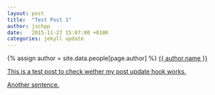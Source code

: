 ```yaml
---
layout: post
title:  "Test Post 1"
author: jschpp
date:   2015-11-27 15:07:00 +0100
categories: jekyll update
---
```


{% assign author = site.data.people[page.author] %}
<a rel="author"
  href="{{ author.twitter }}"
  title="{{ author.name }}">
    {{ author.name }}

This is a test post to check wether my post update hook works.

Another sentence.
